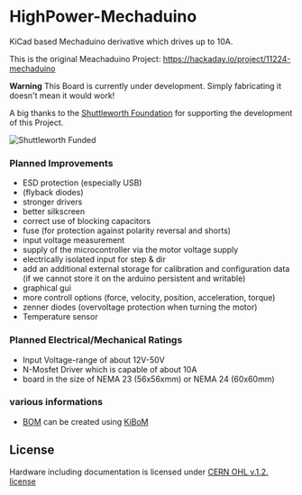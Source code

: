 # HighPower-Mechaduino

KiCad based Mechaduino derivative which drives up to 10A.

This is the original Meachaduino Project: https://hackaday.io/project/11224-mechaduino


**Warning** This Board is currently under development. Simply fabricating it doesn't mean it would work!

A big thanks to the [Shuttleworth Foundation](https://shuttleworthfoundation.org) for supporting the development of this Project.

![Shuttleworth Funded](https://raw.githubusercontent.com/pointhi/HighPower-Mechaduino/master/assets/Shuttleworth%20Funded.jpg)

### Planned Improvements

* ESD protection (especially USB)
* (flyback diodes)
* stronger drivers
* better silkscreen
* correct use of blocking capacitors
* fuse (for protection against polarity reversal and shorts)
* input voltage measurement
* supply of the microcontroller via the motor voltage supply
* electrically isolated input for step & dir
* add an additional external storage for calibration and configuration data (if we cannot store it on the arduino persistent and writable)
* graphical gui
* more controll options (force, velocity, position, acceleration, torque)
* zenner diodes (overvoltage protection when turning the motor)
* Temperature sensor


### Planned Electrical/Mechanical Ratings

* Input Voltage-range of about 12V-50V
* N-Mosfet Driver which is capable of about 10A
* board in the size of NEMA 23 (56x56xmm) or NEMA 24 (60x60mm)


### various informations

* [BOM](https://rawgit.com/pointhi/HighPower-Mechaduino/master/pcb/HighPower-Mechaduino.html) can be created using [KiBoM](https://github.com/SchrodingersGat/KiBoM)


## License

Hardware including documentation is licensed under [CERN OHL v.1.2. license](http://www.ohwr.org/licenses/cern-ohl/v1.2)
